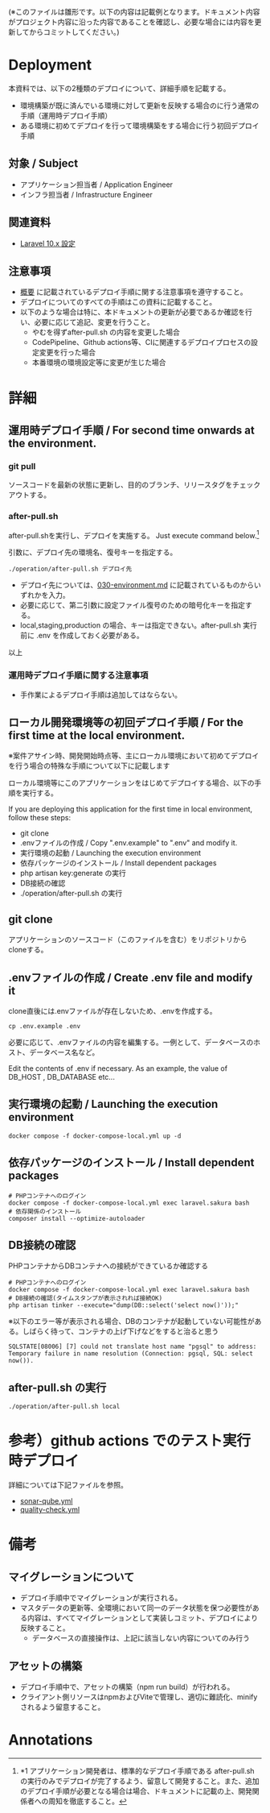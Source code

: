 (※このファイルは雛形です。以下の内容は記載例となります。ドキュメント内容がプロジェクト内容に沿った内容であることを確認し、必要な場合には内容を更新してからコミットしてください。)

# Deployment
本資料では、以下の2種類のデプロイについて、詳細手順を記載する。
- 環境構築が既に済んでいる環境に対して更新を反映する場合のに行う通常の手順（運用時デプロイ手順）
- ある環境に初めてデプロイを行って環境構築をする場合に行う初回デプロイ手順

## 対象 / Subject
- アプリケーション担当者 / Application Engineer
- インフラ担当者 / Infrastructure Engineer

## 関連資料
- [Laravel 10.x 設定](https://readouble.com/laravel/10.x/ja/configuration.html)

## 注意事項
- [概要](./001-overview.md) に記載されているデプロイ手順に関する注意事項を遵守すること。
- デプロイについてのすべての手順はこの資料に記載すること。
- 以下のような場合は特に、本ドキュメントの更新が必要であるか確認を行い、必要に応じて追記、変更を行うこと。
    - やむを得ずafter-pull.sh の内容を変更した場合
    - CodePipeline、Github actions等、CIに関連するデプロイプロセスの設定変更を行った場合
    - 本番環境の環境設定等に変更が生じた場合


# 詳細
## 運用時デプロイ手順 / For second time onwards at the environment.
### git pull
ソースコードを最新の状態に更新し、目的のブランチ、リリースタグをチェックアウトする。

### after-pull.sh
after-pull.shを実行し、デプロイを実施する。
Just execute command below.[^1]

引数に、デプロイ先の環境名、復号キーを指定する。
~~~shell
./operation/after-pull.sh デプロイ先 
~~~

- デプロイ先については、[030-environment.md](./030-environment.md) に記載されているものからいずれかを入力。
- 必要に応じて、第二引数に設定ファイル復号のための暗号化キーを指定する。
- local,staging,production の場合、キーは指定できない。after-pull.sh 実行前に .env を作成しておく必要がある。

以上


### 運用時デプロイ手順に関する注意事項
- 手作業によるデプロイ手順は追加してはならない。

## ローカル開発環境等の初回デプロイ手順 / For the first time at the local environment.
※案件アサイン時、開発開始時点等、主にローカル環境において初めてデプロイを行う場合の特殊な手順について以下に記載します

ローカル環境等にこのアプリケーションをはじめてデプロイする場合、以下の手順を実行する。

If you are deploying this application for the first time in local environment, follow these steps:

- git clone
- .envファイルの作成 / Copy ".env.example" to ".env" and modify it.
- 実行環境の起動 / Launching the execution environment
- 依存パッケージのインストール / Install dependent packages
- php artisan key:generate の実行
- DB接続の確認
- ./operation/after-pull.sh の実行

## git clone

アプリケーションのソースコード（このファイルを含む）をリポジトリからcloneする。

## .envファイルの作成 / Create .env file and modify it
clone直後には.envファイルが存在しないため、.envを作成する。

```
cp .env.example .env
```

必要に応じて、.envファイルの内容を編集する。一例として、データベースのホスト、データベース名など。

Edit the contents of .env if necessary. As an example, the value of DB_HOST , DB_DATABASE etc...



## 実行環境の起動 / Launching the execution environment

```shell
docker compose -f docker-compose-local.yml up -d
```

## 依存パッケージのインストール / Install dependent packages

```shell
# PHPコンテナへのログイン
docker compose -f docker-compose-local.yml exec laravel.sakura bash
# 依存関係のインストール
composer install --optimize-autoloader
```

## DB接続の確認
PHPコンテナからDBコンテナへの接続ができているか確認する
```shell
# PHPコンテナへのログイン
docker compose -f docker-compose-local.yml exec laravel.sakura bash
# DB接続の確認(タイムスタンプが表示されれば接続OK)
php artisan tinker --execute="dump(DB::select('select now()'));"
```

※以下のエラー等が表示される場合、DBのコンテナが起動していない可能性がある。しばらく待って、コンテナの上げ下げなどをすると治ると思う
~~~
SQLSTATE[08006] [7] could not translate host name "pgsql" to address: Temporary failure in name resolution (Connection: pgsql, SQL: select now()).
~~~


## after-pull.sh の実行

~~~shell
./operation/after-pull.sh local
~~~

# 参考）github actions でのテスト実行時デプロイ
詳細については下記ファイルを参照。
- [sonar-qube.yml](../../.github/workflows/sonar-qube.yml)
- [quality-check.yml](../../.github/workflows/quality-check.yml)


# 備考
## マイグレーションについて
- デプロイ手順中でマイグレーションが実行される。
- マスタデータの更新等、全環境において同一のデータ状態を保つ必要性がある内容は、すべてマイグレーションとして実装しコミット、デプロイにより反映すること。
    - データベースの直接操作は、上記に該当しない内容についてのみ行う

## アセットの構築

- デプロイ手順中で、アセットの構築（npm run build）が行われる。
- クライアント側リソースはnpmおよびViteで管理し、適切に難読化、minifyされるよう留意すること。


# Annotations

[^1]:*1 アプリケーション開発者は、標準的なデプロイ手順である after-pull.sh
の実行のみでデプロイが完了するよう、留意して開発すること。また、追加のデプロイ手順が必要となる場合は場合、ドキュメントに記載の上、開発関係者への周知を徹底すること。 
